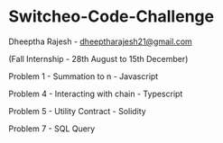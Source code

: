 # Switcheo-Code-Challenge 

Dheeptha Rajesh - dheeptharajesh21@gmail.com

(Fall Internship - 28th August to 15th December)


Problem 1 - Summation to n - Javascript

Problem 4 - Interacting with chain - Typescript

Problem 5 - Utility Contract - Solidity

Problem 7 - SQL Query
